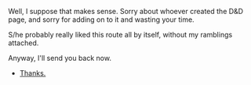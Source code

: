 Well, I suppose that makes sense.  Sorry about whoever created the D&D page, and sorry for adding 
on to it and wasting your time.

S/he probably really liked this route all by itself, without my ramblings attached.

Anyway, I'll send you back now.

- [Thanks.](..../marshmallow.md)
